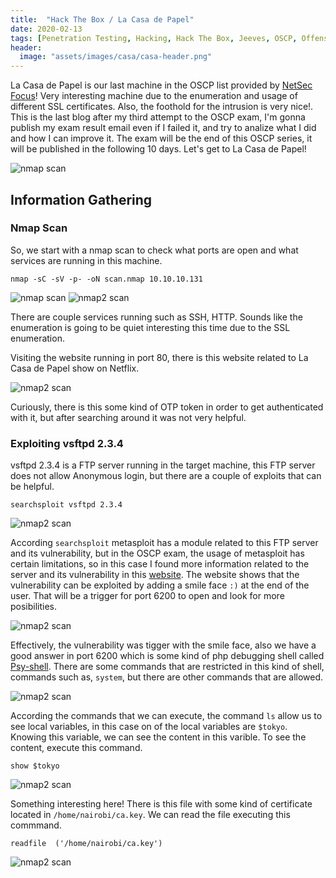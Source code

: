 ```yaml
---
title:  "Hack The Box / La Casa de Papel"
date: 2020-02-13
tags: [Penetration Testing, Hacking, Hack The Box, Jeeves, OSCP, Offensive Security]
header: 
  image: "assets/images/casa/casa-header.png"
---
```

La Casa de Papel is our last machine in the OSCP list provided by [NetSec Focus](https://www.netsecfocus.com/)! Very interesting machine due to the enumeration and usage of different SSL certificates. Also, the foothold for the intrusion is very nice!. This is the last blog after my third attempt to the OSCP exam, I'm gonna publish my exam result email even if I failed it, and try to analize what I did and how I can improve it. The exam will be the end of this OSCP series, it will be published in the following 10 days. Let's get to La Casa de Papel!

<img src="{{ site.url }}{{ site.baseurl }}/assets/images/casa/list.jpg" alt="nmap scan">

## Information Gathering


### Nmap Scan
So, we start with a nmap scan to check what ports are open and what services are running in this machine.
```
nmap -sC -sV -p- -oN scan.nmap 10.10.10.131
```
<img src="{{ site.url }}{{ site.baseurl }}/assets/images/casa/nmap.png" alt="nmap scan">
<img src="{{ site.url }}{{ site.baseurl }}/assets/images/casa/nmap.png" alt="nmap2 scan">

There are couple services running such as SSH, HTTP. Sounds like the enumeration is going to be quiet interesting this time due to the SSL enumeration. 

Visiting the website running in port 80, there is this website related to La Casa de Papel show on Netflix.

<img src="{{ site.url }}{{ site.baseurl }}/assets/images/casa/browser.png" alt="nmap2 scan">

Curiously, there is this some kind of OTP token in order to get authenticated with it, but after searching around it was not very helpful. 

### Exploiting  vsftpd 2.3.4

 vsftpd 2.3.4 is a FTP server running in the target machine, this FTP server does not allow Anonymous login, but there are a couple of exploits that can be helpful. 
```
searchsploit vsftpd 2.3.4
```
<img src="{{ site.url }}{{ site.baseurl }}/assets/images/casa/searchsploit.png" alt="nmap2 scan">

According ```searchsploit``` metasploit has a module related to this FTP server and its vulnerability, but in the OSCP exam, the usage of metasploit has certain limitations, so in this case I found more information related to the server and its vulnerability in this [website](https://metalkey.github.io/vsftpd-v234-backdoor-command-execution.html). The website shows that the vulnerability can be exploited by adding a smile face ```:)``` at the end of the user. That will be a trigger for port 6200 to open and look for more posibilities. 

<img src="{{ site.url }}{{ site.baseurl }}/assets/images/casa/triger.png" alt="nmap2 scan">

Effectively, the vulnerability was tigger with the smile face, also we have a good answer in port 6200 which is some kind of php debugging shell called [Psy-shell](https://www.sitepoint.com/interactive-php-debugging-psysh/). There are some commands that are restricted in this kind of shell, commands such as, ```system```, but there are other commands that are allowed. 

<img src="{{ site.url }}{{ site.baseurl }}/assets/images/casa/help.png" alt="nmap2 scan">

According the commands that we can execute, the command ```ls``` allow us to see local variables, in this case on of the local variables are ```$tokyo```. Knowing this variable, we can see the content in this varible. To see the content, execute this command. 
```
show $tokyo
```
<img src="{{ site.url }}{{ site.baseurl }}/assets/images/casa/show.png" alt="nmap2 scan">

Something interesting here! There is this file with some kind of certificate located in ```/home/nairobi/ca.key```. We can read the file executing this commmand. 
```
readfile  ('/home/nairobi/ca.key')
```
<img src="{{ site.url }}{{ site.baseurl }}/assets/images/casa/read-key.png" alt="nmap2 scan">
